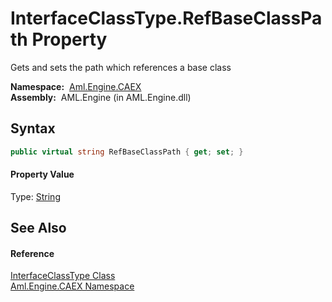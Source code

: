 InterfaceClassType.RefBaseClassPath Property
============================================
Gets and sets the path which references a base class

  **Namespace:**  [Aml.Engine.CAEX][1]  
  **Assembly:**  AML.Engine (in AML.Engine.dll)

Syntax
------

```csharp
public virtual string RefBaseClassPath { get; set; }
```

#### Property Value
Type: [String][2]

See Also
--------

#### Reference
[InterfaceClassType Class][3]  
[Aml.Engine.CAEX Namespace][1]  

[1]: ../README.md
[2]: https://docs.microsoft.com/dotnet/api/system.string
[3]: README.md
[4]: https://www.automationml.org
[5]: ../../icons/logoShade.png